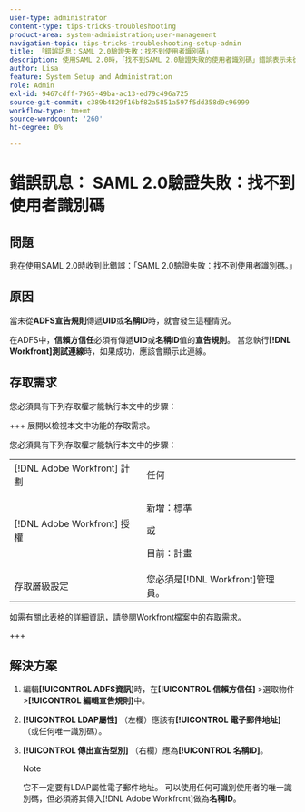 ```yaml
---
user-type: administrator
content-type: tips-tricks-troubleshooting
product-area: system-administration;user-management
navigation-topic: tips-tricks-troubleshooting-setup-admin
title: 「錯誤訊息：SAML 2.0驗證失敗：找不到使用者識別碼」
description: 使用SAML 2.0時，「找不到SAML 2.0驗證失敗的使用者識別碼」錯誤表示未從ADFS宣告規則傳遞UID或NAME ID。
author: Lisa
feature: System Setup and Administration
role: Admin
exl-id: 9467cdff-7965-49ba-ac13-ed79c496a725
source-git-commit: c389b4829f16bf82a5851a597f5dd358d9c96999
workflow-type: tm+mt
source-wordcount: '260'
ht-degree: 0%

---
```


# 錯誤訊息： SAML 2.0驗證失敗：找不到使用者識別碼

## 問題

我在使用SAML 2.0時收到此錯誤：「SAML 2.0驗證失敗：找不到使用者識別碼。」

## 原因

當未從&#x200B;**ADFS宣告規則**&#x200B;傳遞&#x200B;**UID**&#x200B;或&#x200B;**名稱ID**&#x200B;時，就會發生這種情況。

在ADFS中，**信賴方信任**&#x200B;必須有傳遞&#x200B;**UID**&#x200B;或&#x200B;**名稱ID**&#x200B;值的&#x200B;**宣告規則**。 當您執行&#x200B;**[!DNL Workfront]測試連線**&#x200B;時，如果成功，應該會顯示此連線。

## 存取需求

您必須具有下列存取權才能執行本文中的步驟：

+++ 展開以檢視本文中功能的存取需求。

您必須具有下列存取權才能執行本文中的步驟：

<table style="table-layout:auto"> 
 <col> 
 <col> 
 <tbody> 
  <tr> 
   <td role="rowheader">[!DNL Adobe Workfront] 計劃</td> 
   <td>任何</td> 
  </tr> 
  <tr> 
   <td role="rowheader">[!DNL Adobe Workfront] 授權</td> 
   <td>
   <p>新增：標準</p>
   <p>或</p>
   <p>目前：計畫</p></td> 
  </tr> 
  <tr> 
   <td role="rowheader">存取層級設定</td> 
   <td>您必須是[!DNL Workfront]管理員。 </td> 
  </tr> 
 </tbody> 
</table>

如需有關此表格的詳細資訊，請參閱Workfront檔案中的[存取需求](/help/quicksilver/administration-and-setup/add-users/access-levels-and-object-permissions/access-level-requirements-in-documentation.md)。

+++

## 解決方案

1. 編輯&#x200B;**[!UICONTROL ADFS資訊]**&#x200B;時，在&#x200B;**[!UICONTROL 信賴方信任]** >選取物件>**[!UICONTROL 編輯宣告規則]**&#x200B;中。

1. **[!UICONTROL LDAP屬性]** （左欄）應該有&#x200B;**[!UICONTROL 電子郵件地址]** （或任何唯一識別碼）。

1. **[!UICONTROL 傳出宣告型別]** （右欄）應為&#x200B;**[!UICONTROL 名稱ID]**。

   >[!NOTE]
   >
   >它不一定要有LDAP屬性電子郵件地址。 可以使用任何可識別使用者的唯一識別碼，但必須將其傳入[!DNL Adobe Workfront]做為&#x200B;**名稱ID**。
